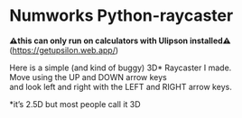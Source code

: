# Numworks Python-raycaster
**⚠️this can only run on calculators with Ulipson installed⚠️**
(https://getupsilon.web.app/)

Here is a simple (and kind of buggy) 3D* Raycaster I made. <br>
Move using the UP and DOWN arrow keys  <br>
and look left and right with the LEFT and RIGHT arrow keys.  <br>

*it’s 2.5D but most people call it 3D
